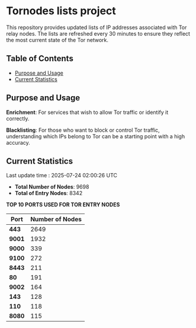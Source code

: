 # Tornodes lists project

This repository provides updated lists of IP addresses associated with Tor relay nodes. The lists are refreshed every 30 minutes to ensure they reflect the most current state of the Tor network.

## Table of Contents

- [Purpose and Usage](#purpose-and-usage)
- [Current Statistics](#current-statistics)


## Purpose and Usage

**Enrichment**: For services that wish to allow Tor traffic or identify it correctly.

**Blacklisting**: For those who want to block or control Tor traffic, understanding which IPs belong to Tor can be a starting point with a high accuracy.

## Current Statistics

Last update time : 2025-07-24 02:00:26 UTC

- **Total Number of Nodes**: 9698
- **Total of Entry Nodes**: 8342

**TOP 10 PORTS USED FOR TOR ENTRY NODES**

| **Port** | **Number of Nodes** |
|------|-----------------|
| **443**   | 2649  |
| **9001**   | 1932  |
| **9000**   | 339  |
| **9100**   | 272  |
| **8443**   | 211  |
| **80**   | 191  |
| **9002**   | 164  |
| **143**   | 128  |
| **110**   | 118  |
| **8080**   | 115  |

